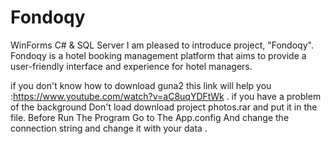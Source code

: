 # Fondoqy
WinForms C# &amp; SQL Server
I am pleased to introduce project, "Fondoqy".
Fondoqy is a hotel booking management platform that aims to provide a user-friendly interface and experience for hotel managers.


if you don't know how to download guna2 this link will help you :https://www.youtube.com/watch?v=aC8uqYDFtWk .
if you have a problem of the background Don't load download project photos.rar and put it in the file.
Before Run The Program Go to The App.config And change the connection string and change it with your data .
